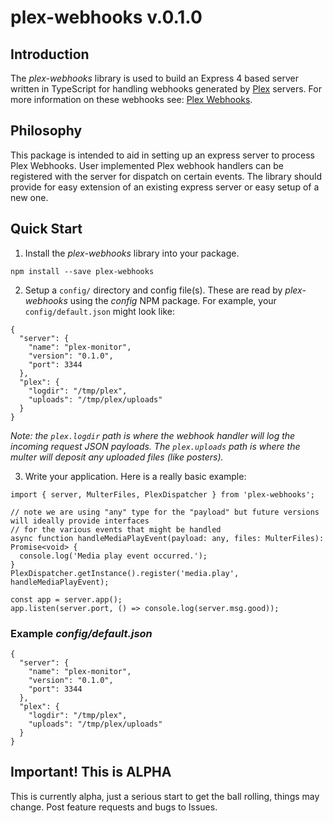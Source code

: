 # plex-webhooks v.0.1.0

## Introduction

The _plex-webhooks_ library is used to build an Express 4 based server written in TypeScript for handling webhooks generated by [Plex](https://plex.tv/) servers.
For more information on these webhooks see: [Plex Webhooks](https://support.plex.tv/articles/115002267687-webhooks/).

## Philosophy

This package is intended to aid in setting up an express server to process Plex Webhooks.
User implemented Plex webhook handlers can be registered with the server for dispatch on certain events.
The library should provide for easy extension of an existing express server or easy setup of a new one.

## Quick Start

1. Install the _plex-webhooks_ library into your package.

```
npm install --save plex-webhooks
```

2. Setup a `config/` directory and config file(s). These are read by _plex-webhooks_ using the _config_ NPM package. For example, your `config/default.json` might look like:

```
{
  "server": {
    "name": "plex-monitor",
    "version": "0.1.0",
    "port": 3344
  },
  "plex": {
    "logdir": "/tmp/plex",
    "uploads": "/tmp/plex/uploads"
  }
}
```

_*Note:* the `plex.logdir` path is where the webhook handler will log the incoming request JSON payloads. The `plex.uploads` path is where the multer will deposit any uploaded files (like posters)._

3. Write your application. Here is a really basic example:

```
import { server, MulterFiles, PlexDispatcher } from 'plex-webhooks';

// note we are using "any" type for the "payload" but future versions will ideally provide interfaces
// for the various events that might be handled
async function handleMediaPlayEvent(payload: any, files: MulterFiles): Promise<void> {
  console.log('Media play event occurred.');
}
PlexDispatcher.getInstance().register('media.play', handleMediaPlayEvent);

const app = server.app();
app.listen(server.port, () => console.log(server.msg.good));
```

### Example _config/default.json_

```
{
  "server": {
    "name": "plex-monitor",
    "version": "0.1.0",
    "port": 3344
  },
  "plex": {
    "logdir": "/tmp/plex",
    "uploads": "/tmp/plex/uploads"
  }
}
```

## Important! This is ALPHA

This is currently alpha, just a serious start to get the ball rolling, things may change.
Post feature requests and bugs to Issues.
